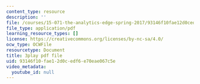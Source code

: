```yaml
---
content_type: resource
description: ''
file: /courses/15-071-the-analytics-edge-spring-2017/93146f10fae12d0cedf6e70eae067c5e_S0g0ad4zX7A.pdf
file_type: application/pdf
learning_resource_types: []
license: https://creativecommons.org/licenses/by-nc-sa/4.0/
ocw_type: OCWFile
resourcetype: Document
title: 3play pdf file
uid: 93146f10-fae1-2d0c-edf6-e70eae067c5e
video_metadata:
  youtube_id: null
---
```

